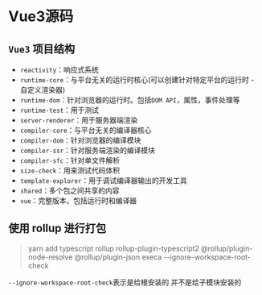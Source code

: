 # Vue3源码





## `Vue3` 项目结构

- `reactivity`：响应式系统
- `runtime-core`：与平台无关的运行时核心(可以创建针对特定平台的运行时 - 自定义渲染器)
- `runtime-dom`：针对浏览器的运行时。包括`DOM API`，属性，事件处理等
- `runtime-test`：用于测试
- `server-renderer`：用于服务器端渲染
- `compiler-core`：与平台无关的编译器核心
- `compiler-dom`：针对浏览器的编译模块
- `compiler-ssr`：针对服务端渲染的编译模块
- `compiler-sfc`：针对单文件解析
- `size-check`：用来测试代码体积
- `template-explorer`：用于调试编译器输出的开发工具
- `shared`：多个包之间共享的内容
- `vue`：完整版本，包括运行时和编译器







## 使用 rollup 进行打包

> yarn add typescript rollup rollup-plugin-typescript2 @rollup/plugin-node-resolve @rollup/plugin-json execa --ignore-workspace-root-check

`--ignore-workspace-root-check`表示是给根安装的 并不是给子模块安装的



























